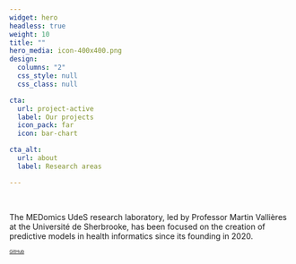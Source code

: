 ```yaml
---
widget: hero
headless: true
weight: 10
title: ""
hero_media: icon-400x400.png
design:
  columns: "2"
  css_style: null
  css_class: null

cta:
  url: project-active
  label: Our projects
  icon_pack: far
  icon: bar-chart

cta_alt:
  url: about
  label: Research areas

---
```

<br>

The MEDomics UdeS research laboratory, led by Professor Martin Vallières at the Université de Sherbrooke, has been 
focused on the creation of predictive models in health informatics since its founding in 2020.
  
<script src="https://kit.fontawesome.com/d1c402c681.js" crossorigin="anonymous"></script>

<div style="text-align: left;">
  <a class="fa-brands fa-square-github fa-2x" href="https://github.com/MEDomics-UdeS" target="_blank" rel="noopener noreferrer">
    <small><small><small> GitHub </small></small></small> 
  </a>
</div>

<br>
